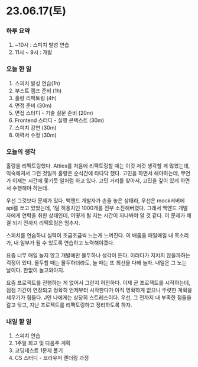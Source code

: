 # 23.06.17(토)

### 하루 요약

1. ~10시 : 스피치 발성 연습
2. 11시 ~ 9시 : 개발

### 오늘 한 일

1. 스피치 발성 연습(1h)
2. 부스트 캠프 준비 (1h)
3. 홀랑 리팩토링 (4h)
4. 면접 준비 (30m)
5. 면접 스터디 - 기술 질문 준비 (20m)
6. Frontend 스터디 - 실행 콘텍스트 (30m)
7. 스피치 강연 (30m)
8. 이력서 수정 (30m)

### 오늘의 생각

홀랑을 리팩토링했다. Atties를 처음에 리팩토링할 때는 이것 저것 생각할 게 많았는데, 익숙해져서 그런 것일까 홀랑은 순식간에 타다닥 했다. 고민을 하면서 해야하는데, 무언가 이제는 시간에 쫓기듯 일처럼 하고 있다. 고민 거리를 찾아서, 고민을 깊이 있게 하면서 수행해야 하는데.

우선 그것보다 문제가 있다. 백엔드 개발자가 손을 놓은 상태라, 우선은 mock서버에 api를 쏘고 있었는데, 1달 허용치인 1000개를 전부 소진해버렸다. 그래서 백엔드 개발자에게 연락을 취한 상태인데, 어떻게 될 지는 시간이 지나봐야 알 것 같다. 이 문제가 해결 되기 전까지 리팩토링은 멈추자.

스피치를 연습하니 실력이 조금조금씩 느는게 느껴진다. 이 배움을 매일매일 내 목소리가, 내 일부가 될 수 있도록 연습하고 노력해야겠다.

요즘 너무 매일 놀지 않고 개발에만 몰두하나 생각이 든다. 이러다가 지치지 않을까하는 걱정이 있다. 몰두할 때는 몰두하더라도, 놀 때는 또 최선을 다해 놀자. 내일은 그 노는 날이다. 한없이 놀고와야지.

요즘 프로젝트를 진행하는 게 없어서 그런지 허전하다. 이제 곧 프로젝트를 시작하는데, 점점 기간이 연장되고 정확히 언제부터 시작한다가 아직 명확하게 없으니 뚜렷한 계획을 세우기가 힘들다. J인 나에게는 상당히 스트레스이다. 우선, 그 전까지 내 부족한 점들을 갈고 닦고, 지난 프로젝트를 리팩토링하고 정리하도록 하자.

### 내일 할 일

1. 스피치 연습
2. 1주일 회고 및 다음주 계획
3. 코딩테스트 1문제 풀기
4. CS 스터디 - 브라우저 렌더링 과정
